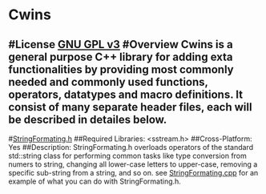  Cwins
===
#License
[GNU GPL v3](LICENSE)
#Overview
Cwins is a general purpose C++ library for adding exta functionalities by providing most commonly needed and commonly used functions, operators, datatypes and macro definitions. It consist of many separate header files, each will be described in detailes below.
---
#[StringFormating.h](https://raw.githubusercontent.com/meena-hanna/Cwins/master/StringFormating.h)
##Required Libraries: <sstream.h>
##Cross-Platform: Yes
##Description:
StringFormating.h overloads operators of the standard std::string class for performing common tasks like type conversion from numers to string, changing all lower-case letters to upper-case, removing a specific sub-string from a string, and so on.
see [StringFormating.cpp](StringFormating.cpp) for an example of what you can do with StringFormating.h.
